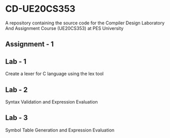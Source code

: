 # CD-UE20CS353

A repository containing the source code for the Compiler Design Laboratory  And Assignment Course (UE20CS353) at PES University

## Assignment - 1

## Lab - 1
Create a lexer for C language using the lex tool

## Lab - 2
Syntax Validation and Expression Evaluation

## Lab - 3
Symbol Table Generation and Expression Evaluation
